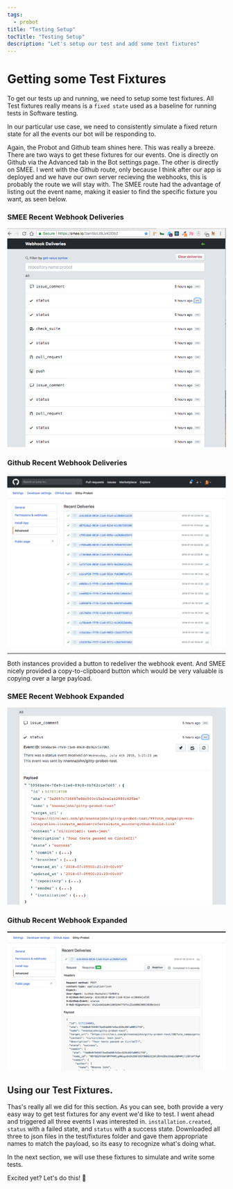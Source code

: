 ```yaml
---
tags:
  - probot
title: "Testing Setup"
tocTitle: "Testing Setup"
description: "Let's setup our test and add some text fixtures"
---
```


# Getting some Test Fixtures

To get our tests up and running, we need to setup some test fixtures. All Test fixtures really means is a `fixed state` used as a baseline for running tests in Software testing.

In our particular use case, we need to consistently simulate a fixed return state for all the events our bot will be responding to.

Again, the Probot and Github team shines here. This was really a breeze. There are two ways to get these fixtures for our events. One is directly on Github via the Advanced tab in the Bot settings page. The other is directly on SMEE. I went with the Github route, only because I think after our app is deployed and we have our own server recieving the webhooks, this is probably the route we will stay with. The SMEE route had the advantage of listing out the event name, making it easier to find the specific fixture you want, as seen below.

### SMEE Recent Webhook Deliveries

![SMEE Recent Webhook Deliveries](/images/probot-04-smee-deliveries.png)

### Github Recent Webhook Deliveries

![Github Recent Webhook Deliveries](/images/probot-04-github-deliveries.png)

---

Both instances provided a button to redeliver the webhook event. And SMEE nicely provided a copy-to-clipboard button which would be very valuable is copying over a large payload.

### SMEE Recent Webhook Expanded

![SMEE Recent Webhook Deliveries](/images/probot-04-smee-deliveries-expanded.png)

### Github Recent Webhook Expanded

![Github Recent Webhook Deliveries](/images/probot-04-github-deliveries-expanded.png)

## Using our Test Fixtures.

Thas's really all we did for this section. As you can see, both provide a very easy way to get test fixtures for any event we'd like to test. I went ahead and triggered all three events I was interested in. `installation.created`, `status` with a failed state, and `status` with a success state. Downloaded all three to json files in the test/fixtures folder and gave them appropriate names to match the payload, so its easy to recognize what's doing what.

In the next section, we will use these fixtures to simulate and write some tests.

<div>
  Excited yet? Let's do this! <span>🎉<span>
</div>
